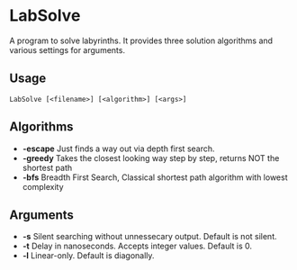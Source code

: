 # LabSolve
A program to solve labyrinths. It provides three solution algorithms and various settings for arguments.

## Usage
```LabSolve [<filename>] [<algorithm>] [<args>]```

## Algorithms
- **-escape** Just finds a way out via depth first search.
- **-greedy** Takes the closest looking way step by step, returns NOT the shortest path
- **-bfs** Breadth First Search, Classical shortest path algorithm with lowest complexity

## Arguments
- **-s** Silent searching without unnessecary output. Default is not silent.
- **-t** <nanoseconds> Delay in nanoseconds. Accepts integer values. Default is 0.
- **-l** Linear-only. Default is diagonally.
